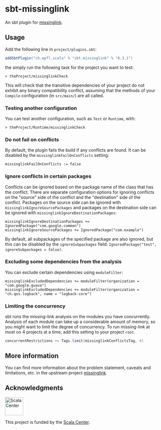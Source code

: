 # sbt-missinglink

An sbt plugin for [missinglink](https://github.com/spotify/missinglink).

## Usage

Add the following line in `project/plugins.sbt`:

```scala
addSbtPlugin("ch.epfl.scala" % "sbt-missinglink" % "0.3.1")
```

the simply run the following task for the project you want to test:

```
> theProject/missinglinkCheck
```

This will check that the transitive dependencies of your project do not exhibit
any binary compatibility conflict, assuming that the methods of your `Compile`
configuration (in `src/main/`) are all called.

### Testing another configuration

You can test another configuration, such as `Test` or `Runtime`, with:


```
> theProject/Runtime/missinglinkCheck
```

### Do not fail on conflicts

By default, the plugin fails the build if any conflicts are found.
It can be disabled by the `missinglinkFailOnConflicts` setting:

```
missinglinkFailOnConflicts := false
```

### Ignore conflicts in certain packages

Conflicts can be ignored based on the package name of the class that has the conflict.
There are separate configuration options for ignoring conflicts on the "source" side of the conflict and the "destination" side of the conflict.
Packages on the source side can be ignored with `missinglinkIgnoreSourcePackages` and packages on the destination side can be ignored with `missinglinkIgnoreDestinationPackages`:

```
missinglinkIgnoreDestinationPackages += IgnoredPackage("com.google.common")
missinglinkIgnoreSourcePackages += IgnoredPackage("com.example")
```

By default, all subpackages of the specified package are also ignored, but this can be disabled by the `ignoreSubpackages` field: `IgnoredPackage("test", ignoreSubpackages = false)`.

### Excluding some dependencies from the analysis

You can exclude certain dependencies using `moduleFilter`:

```
missinglinkExcludedDependencies += moduleFilter(organization = "com.google.guava")
missinglinkExcludedDependencies += moduleFilter(organization = "ch.qos.logback", name = "logback-core")
```

### Limiting the concurrency

sbt runs the missing-link analysis on the modules you have concurrently.
Analysis of each module can take up a considerable amount of memory,
so you might want to limit the degree of concurrency.
To run missing-link at most on 4 projects at a time, add this setting to your project `root`.

```scala
concurrentRestrictions += Tags.limit(missinglinkConflictsTag, 4)
```

## More information

You can find more information about the problem statement, caveats and
limitations, etc. in the upstream project
[missinglink](https://github.com/spotify/missinglink).

## Acknowledgments

<a title="Scala Center" href="https://scala.epfl.ch/"><img alt="Scala Center" src="https://scala.epfl.ch/resources/img/scala-center-logo-black.png" height="60" /></a>

This project is funded by the <a title="Scala Center" href="https://scala.epfl.ch/">Scala Center</a>.
